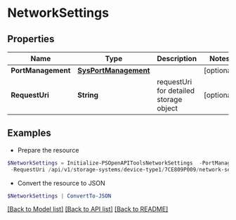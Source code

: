 # NetworkSettings
## Properties

Name | Type | Description | Notes
------------ | ------------- | ------------- | -------------
**PortManagement** | [**SysPortManagement**](SysPortManagement.md) |  | [optional] 
**RequestUri** | **String** | requestUri for detailed storage object  | [optional] 

## Examples

- Prepare the resource
```powershell
$NetworkSettings = Initialize-PSOpenAPIToolsNetworkSettings  -PortManagement null `
 -RequestUri /api/v1/storage-systems/device-type1/7CE809P009/network-settings
```

- Convert the resource to JSON
```powershell
$NetworkSettings | ConvertTo-JSON
```

[[Back to Model list]](../README.md#documentation-for-models) [[Back to API list]](../README.md#documentation-for-api-endpoints) [[Back to README]](../README.md)

